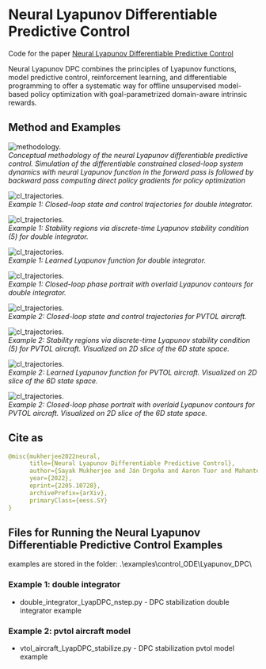 # Neural Lyapunov Differentiable Predictive Control 
Code for the paper [Neural Lyapunov Differentiable Predictive Control](https://arxiv.org/abs/2205.10728)

Neural Lyapunov DPC combines the principles of Lyapunov functions, model predictive control, reinforcement learning, and differentiable programming to offer a systematic way for offline unsupervised model-based policy optimization with goal-parametrized domain-aware intrinsic rewards.


## Method and Examples

![methodology.](examples/control_ODE/Lyapunov_DPC/fig_method/Lyap_DPC_method.png)  
*Conceptual methodology of the neural Lyapunov differentiable predictive control. 
Simulation of the differentiable constrained closed-loop system dynamics with neural Lyapunov function 
in the forward pass is followed by backward pass computing direct policy gradients for policy optimization*


![cl_trajectories.](examples/control_ODE/Lyapunov_DPC/fig_double_integrator/closed_loop_dpc.png)  
*Example 1: Closed-loop state and control trajectories for
double integrator.*

![cl_trajectories.](examples/control_ODE/Lyapunov_DPC/fig_double_integrator/Lyap_CL_contour.png)  
*Example 1: Stability regions via discrete-time Lyapunov stability
condition (5) for double integrator.*

![cl_trajectories.](examples/control_ODE/Lyapunov_DPC/fig_double_integrator/lyapunov.png)  
*Example 1: Learned Lyapunov function for double integrator.*

![cl_trajectories.](examples/control_ODE/Lyapunov_DPC/fig_double_integrator/phase_space.png)  
*Example 1: Closed-loop phase portrait with overlaid Lyapunov
contours for double integrator.*


![cl_trajectories.](examples/control_ODE/Lyapunov_DPC/fig_pvtol/closed_loop_dpc.png)  
*Example 2: Closed-loop state and control trajectories for
PVTOL aircraft.*

![cl_trajectories.](examples/control_ODE/Lyapunov_DPC/fig_pvtol/Lyap_CL_contour.png)  
*Example 2: Stability regions via discrete-time Lyapunov stability
condition (5) for PVTOL aircraft. Visualized on 2D slice of
the 6D state space.*

![cl_trajectories.](examples/control_ODE/Lyapunov_DPC/fig_pvtol/lyapunov.png)  
*Example 2: Learned Lyapunov function for PVTOL
aircraft. Visualized on 2D slice of the 6D state space.*

![cl_trajectories.](examples/control_ODE/Lyapunov_DPC/fig_pvtol/phase_space.png)  
*Example 2: Closed-loop phase portrait with overlaid Lyapunov
contours for PVTOL aircraft. Visualized on 2D slice of the 6D
state space.*


## Cite as

```yaml
@misc{mukherjee2022neural,
      title={Neural Lyapunov Differentiable Predictive Control}, 
      author={Sayak Mukherjee and Ján Drgoňa and Aaron Tuor and Mahantesh Halappanavar and Draguna Vrabie},
      year={2022},
      eprint={2205.10728},
      archivePrefix={arXiv},
      primaryClass={eess.SY}
}
```


## Files for Running the Neural Lyapunov Differentiable Predictive Control Examples

examples are stored in the folder: .\examples\control_ODE\Lyapunov_DPC\

### Example 1: double integrator
- double_integrator_LyapDPC_nstep.py - DPC stabilization double integrator example 

### Example 2: pvtol aircraft model
- vtol_aircraft_LyapDPC_stabilize.py - DPC stabilization pvtol model example 

